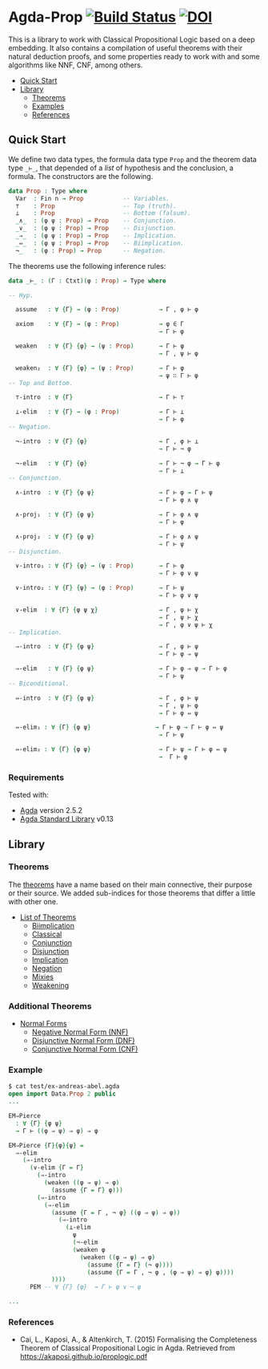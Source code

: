# Agda-Prop [![Build Status](https://travis-ci.org/jonaprieto/agda-prop.svg?branch=master)](https://travis-ci.org/jonaprieto/agda-prop) [![DOI](https://zenodo.org/badge/84277944.svg)](https://zenodo.org/badge/latestdoi/84277944)

This is a library to work with Classical Propositional Logic based on a deep embedding.
It also contains a compilation of useful theorems with their natural deduction proofs,
and some properties ready to work with and some algorithms like NNF, CNF, among others.

<!-- TOC depthFrom:2 depthTo:6 withLinks:1 updateOnSave:1 orderedList:0 -->

- [Quick Start](#quick-start)
- [Library](#library)
	- [Theorems](#theorems)
	- [Examples](#examples)
	- [References](#references)

<!-- /TOC -->

## Quick Start

We define two data types, the formula data type `Prop` and the theorem
data type `_⊢_`, that depended of a *list* of hypothesis and the conclusion,
a formula. The constructors are the following.

```agda
data Prop : Type where
  Var  : Fin n → Prop           -- Variables.
  ⊤    : Prop                   -- Top (truth).
  ⊥    : Prop                   -- Bottom (falsum).
  _∧_  : (φ ψ : Prop) → Prop    -- Conjunction.
  _∨_  : (φ ψ : Prop) → Prop    -- Disjunction.
  _⇒_  : (φ ψ : Prop) → Prop    -- Implication.
  _⇔_  : (φ ψ : Prop) → Prop    -- Biimplication.
  ¬_   : (φ : Prop) → Prop      -- Negation.
```

The theorems use the following inference rules:

```agda
data _⊢_ : (Γ : Ctxt)(φ : Prop) → Type where

-- Hyp.

  assume   : ∀ {Γ} → (φ : Prop)           → Γ , φ ⊢ φ

  axiom    : ∀ {Γ} → (φ : Prop)           → φ ∈ Γ
                                          → Γ ⊢ φ

  weaken   : ∀ {Γ} {φ} → (ψ : Prop)       → Γ ⊢ φ
                                          → Γ , ψ ⊢ φ

  weaken₂  : ∀ {Γ} {φ} → (ψ : Prop)       → Γ ⊢ φ
                                          → ψ ∷ Γ ⊢ φ
-- Top and Bottom.

  ⊤-intro  : ∀ {Γ}                        → Γ ⊢ ⊤

  ⊥-elim   : ∀ {Γ} → (φ : Prop)           → Γ ⊢ ⊥
                                          → Γ ⊢ φ
-- Negation.

  ¬-intro  : ∀ {Γ} {φ}                    → Γ , φ ⊢ ⊥
                                          → Γ ⊢ ¬ φ

  ¬-elim   : ∀ {Γ} {φ}                    → Γ ⊢ ¬ φ → Γ ⊢ φ
                                          → Γ ⊢ ⊥
-- Conjunction.

  ∧-intro  : ∀ {Γ} {φ ψ}                  → Γ ⊢ φ → Γ ⊢ ψ
                                          → Γ ⊢ φ ∧ ψ

  ∧-proj₁  : ∀ {Γ} {φ ψ}                  → Γ ⊢ φ ∧ ψ
                                          → Γ ⊢ φ

  ∧-proj₂  : ∀ {Γ} {φ ψ}                  → Γ ⊢ φ ∧ ψ
                                          → Γ ⊢ ψ
-- Disjunction.

  ∨-intro₁ : ∀ {Γ} {φ} → (ψ : Prop)       → Γ ⊢ φ
                                          → Γ ⊢ φ ∨ ψ

  ∨-intro₂ : ∀ {Γ} {ψ} → (φ : Prop)       → Γ ⊢ ψ
                                          → Γ ⊢ φ ∨ ψ

  ∨-elim  : ∀ {Γ} {φ ψ χ}                 → Γ , φ ⊢ χ
                                          → Γ , ψ ⊢ χ
                                          → Γ , φ ∨ ψ ⊢ χ
-- Implication.

  ⇒-intro  : ∀ {Γ} {φ ψ}                  → Γ , φ ⊢ ψ
                                          → Γ ⊢ φ ⇒ ψ

  ⇒-elim   : ∀ {Γ} {φ ψ}                  → Γ ⊢ φ ⇒ ψ → Γ ⊢ φ
                                          → Γ ⊢ ψ
-- Biconditional.

  ⇔-intro  : ∀ {Γ} {φ ψ}                  → Γ , φ ⊢ ψ
                                          → Γ , ψ ⊢ φ
                                          → Γ ⊢ φ ⇔ ψ

  ⇔-elim₁ : ∀ {Γ} {φ ψ}                  → Γ ⊢ φ → Γ ⊢ φ ⇔ ψ
                                          → Γ ⊢ ψ

  ⇔-elim₂ : ∀ {Γ} {φ ψ}                   → Γ ⊢ ψ → Γ ⊢ φ ⇔ ψ
                                          →  Γ ⊢ φ
```

### Requirements

Tested with:

* [Agda](https://github.com/agda/agda) version 2.5.2
* [Agda Standard Library](https://github.com/agda/agda-stdlib/) v0.13


## Library


### Theorems

The [theorems][theorems] have a name based on their main connective, their purpose or their source.
We added sub-indices for those theorems that differ a little with other one.

* [List of Theorems][theorems]
  * [Biimplication](BIIMPLICATION)
  * [Classical](CLASSICAL)
  * [Conjunction](CONJUNCTION)
  * [Disjunction](DISJUNCTION)
  * [Implication](IMPLICATION)
  * [Negation](NEGATION)
  * [Mixies](MIXIES)
  * [Weakening](WEAKENING)


[theorems]: https://github.com/jonaprieto/agda-prop/tree/master/src/Data/Prop/Theorems
[BIIMPLICATION]: https://github.com/jonaprieto/agda-prop/blob/master/src/Data/Prop/Theorems/Biimplication.agda
[CLASSICAL]: https://github.com/jonaprieto/agda-prop/blob/master/src/Data/Prop/Theorems/Classical.agda
[CONJUNCTION]: https://github.com/jonaprieto/agda-prop/blob/master/src/Data/Prop/Theorems/Conjunction.agda
[DISJUNCTION]: https://github.com/jonaprieto/agda-prop/blob/master/src/Data/Prop/Theorems/Disjunction.agda
[IMPLICATION]: https://github.com/jonaprieto/agda-prop/blob/master/src/Data/Prop/Theorems/Implication.agda
[NEGATION]: https://github.com/jonaprieto/agda-prop/blob/master/src/Data/Prop/Theorems/Negation.agda
[MIXIES]: https://github.com/jonaprieto/agda-prop/blob/master/src/Data/Prop/Theorems/Mixies.agda
[WEAKENING]: https://github.com/jonaprieto/agda-prop/blob/master/src/Data/Prop/Theorems/Weakening.agda


### Additional Theorems

* [Normal Forms][theorems]
  * [Negative Normal Form (NNF)](https://github.com/jonaprieto/agda-prop/blob/master/src/Data/Prop/NormalForms.agda#L120)
  * [Disjunctive Normal Form (DNF)](https://github.com/jonaprieto/agda-prop/blob/master/src/Data/Prop/NormalForms.agda#L202)
  * [Conjunctive Normal Form (CNF)](https://github.com/jonaprieto/agda-prop/blob/master/src/Data/Prop/NormalForms.agda#L270)


### Example


```agda
$ cat test/ex-andreas-abel.agda
open import Data.Prop 2 public
...

EM⇒Pierce
  : ∀ {Γ} {φ ψ}
  → Γ ⊢ ((φ ⇒ ψ) ⇒ φ) ⇒ φ

EM⇒Pierce {Γ}{φ}{ψ} =
  ⇒-elim
    (⇒-intro
      (∨-elim {Γ = Γ}
        (⇒-intro
          (weaken ((φ ⇒ ψ) ⇒ φ)
            (assume {Γ = Γ} φ)))
        (⇒-intro
          (⇒-elim
            (assume {Γ = Γ , ¬ φ} ((φ ⇒ ψ) ⇒ φ))
              (⇒-intro
                (⊥-elim
                  ψ
                  (¬-elim
                  (weaken φ
                    (weaken ((φ ⇒ ψ) ⇒ φ)
                      (assume {Γ = Γ} (¬ φ))))
                      (assume {Γ = Γ , ¬ φ , (φ ⇒ ψ) ⇒ φ} φ))))
            ))))
      PEM -- ∀ {Γ} {φ}  → Γ ⊢ φ ∨ ¬ φ

...

```

### References

- Cai, L., Kaposi, A., & Altenkirch, T. (2015)
Formalising the Completeness Theorem of Classical Propositional Logic in Agda.
Retrieved from https://akaposi.github.io/proplogic.pdf
